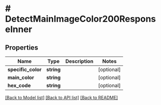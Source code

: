 # # DetectMainImageColor200ResponseInner

## Properties

Name | Type | Description | Notes
------------ | ------------- | ------------- | -------------
**specific_color** | **string** |  | [optional]
**main_color** | **string** |  | [optional]
**hex_code** | **string** |  | [optional]

[[Back to Model list]](../../README.md#models) [[Back to API list]](../../README.md#endpoints) [[Back to README]](../../README.md)
